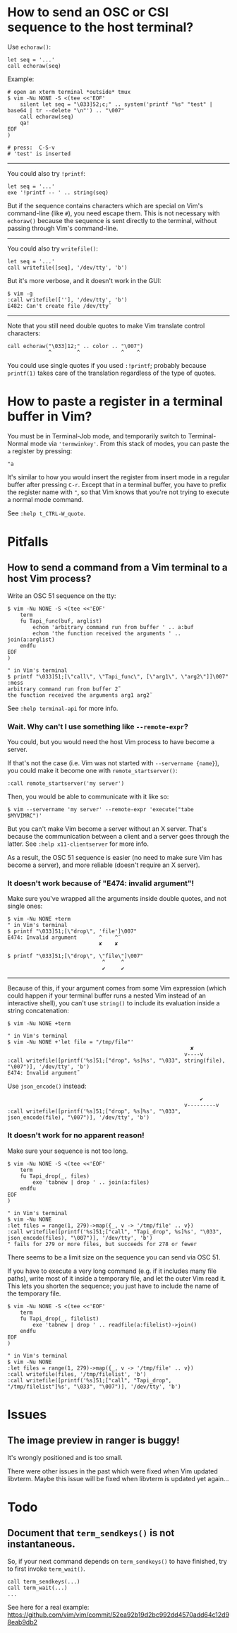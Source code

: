 # How to send an OSC or CSI sequence to the host terminal?

Use `echoraw()`:

    let seq = '...'
    call echoraw(seq)

Example:

    # open an xterm terminal *outside* tmux
    $ vim -Nu NONE -S <(tee <<'EOF'
        silent let seq = "\033]52;c;" .. system('printf "%s" "test" | base64 | tr --delete "\n"') .. "\007"
        call echoraw(seq)
        qa!
    EOF
    )

    # press:  C-S-v
    # 'test' is inserted

---

You could also try `!printf`:

    let seq = '...'
    exe '!printf -- ' .. string(seq)

But if the sequence contains characters  which are special on Vim's command-line
(like  `#`), you  need  escape them.   This is  not  necessary with  `echoraw()`
because the sequence  is sent directly to the terminal,  without passing through
Vim's command-line.

---

You could also try `writefile()`:

    let seq = '...'
    call writefile([seq], '/dev/tty', 'b')

But it's more verbose, and it doesn't work in the GUI:

    $ vim -g
    :call writefile([''], '/dev/tty', 'b')
    E482: Can't create file /dev/tty˜

---

Note that you still need double quotes to make Vim translate control characters:

    call echoraw("\033]12;" .. color .. "\007")
                 ^        ^             ^    ^

You could use single quotes if you used `:!printf`; probably because `printf(1)`
takes care of the translation regardless of the type of quotes.

# How to paste a register in a terminal buffer in Vim?

You must be in Terminal-Job mode, and temporarily switch to Terminal-Normal mode
via `'termwinkey'`.  From this stack of modes, you can paste the `a` register by
pressing:

    "a

It's similar to how you would insert  the register from insert mode in a regular
buffer after  pressing `C-r`.   Except that  in a terminal  buffer, you  have to
prefix the register name  with `"`, so that Vim knows that  you're not trying to
execute a normal mode command.

See `:help t_CTRL-W_quote`.

##
# Pitfalls
## How to send a command from a Vim terminal to a host Vim process?

Write an OSC 51 sequence on the tty:

    $ vim -Nu NONE -S <(tee <<'EOF'
        term
        fu Tapi_func(buf, arglist)
            echom 'arbitrary command run from buffer ' .. a:buf
            echom 'the function received the arguments ' .. join(a:arglist)
        endfu
    EOF
    )

    " in Vim's terminal
    $ printf "\033]51;[\"call\", \"Tapi_func\", [\"arg1\", \"arg2\"]]\007"
    :mess
    arbitrary command run from buffer 2˜
    the function received the arguments arg1 arg2˜

See `:help terminal-api` for more info.

### Wait.  Why can't I use something like `--remote-expr`?

You could, but you would need the host Vim process to have become a server.

If that's  not the case (i.e. Vim  was not started with  `--servername {name}`),
you could make it become one with `remote_startserver()`:

    :call remote_startserver('my server')

Then, you would be able to communicate with it like so:

    $ vim --servername 'my server' --remote-expr 'execute("tabe $MYVIMRC")'

But you can't make Vim become a server without an X server.
That's because the communication between a  client and a server goes through the
latter.  See `:help x11-clientserver` for more info.

As a result, the OSC 51 sequence is  easier (no need to make sure Vim has become
a server), and more reliable (doesn't require an X server).

### It doesn't work because of "E474: invalid argument"!

Make sure you've wrapped all the arguments inside double quotes, and not single ones:

    $ vim -Nu NONE +term
    " in Vim's terminal
    $ printf "\033]51;[\"drop\", 'file']\007"
    E474: Invalid argument       ^    ^˜
                                 ✘    ✘

    $ printf "\033]51;[\"drop\", \"file\"]\007"
                                  ^     ^
                                  ✔     ✔

---

Because of  this, if your argument  comes from some Vim  expression (which could
happen  if your  terminal buffer  runs a  nested Vim  instead of  an interactive
shell),  you can't  use `string()`  to include  its evaluation  inside a  string
concatenation:

    $ vim -Nu NONE +term

    " in Vim's terminal
    $ vim -Nu NONE +'let file = "/tmp/file"'
                                                              ✘
                                                            v----v
    :call writefile([printf('%s]51;["drop", %s]%s', "\033", string(file), "\007")], '/dev/tty', 'b')
    E474: Invalid argument˜

Use `json_encode()` instead:

                                                                 ✔
                                                            v---------v
    :call writefile([printf('%s]51;["drop", %s]%s', "\033", json_encode(file), "\007")], '/dev/tty', 'b')

### It doesn't work for no apparent reason!

Make sure your sequence is not too long.

    $ vim -Nu NONE -S <(tee <<'EOF'
        term
        fu Tapi_drop(_, files)
            exe 'tabnew | drop ' .. join(a:files)
        endfu
    EOF
    )

    " in Vim's terminal
    $ vim -Nu NONE
    :let files = range(1, 279)->map({_, v -> '/tmp/file' .. v})
    :call writefile([printf('%s]51;["call", "Tapi_drop", %s]%s', "\033", json_encode(files), "\007")], '/dev/tty', 'b')
    " fails for 279 or more files, but succeeds for 278 or fewer

There seems to be a limit size on the sequence you can send via OSC 51.

If  you have  to execute  a very  long command  (e.g. if  it includes  many file
paths), write most of it inside a temporary file, and let the outer Vim read it.
This lets  you shorten the sequence;  you just have  to include the name  of the
temporary file.

    $ vim -Nu NONE -S <(tee <<'EOF'
        term
        fu Tapi_drop(_, filelist)
            exe 'tabnew | drop ' .. readfile(a:filelist)->join()
        endfu
    EOF
    )

    " in Vim's terminal
    $ vim -Nu NONE
    :let files = range(1, 279)->map({_, v -> '/tmp/file' .. v})
    :call writefile(files, '/tmp/filelist', 'b')
    :call writefile([printf('%s]51;["call", "Tapi_drop", "/tmp/filelist"]%s', "\033", "\007")], '/dev/tty', 'b')

##
# Issues
## The image preview in ranger is buggy!

It's wrongly positioned and is too small.

There were other issues in the past which were fixed when Vim updated libvterm.
Maybe this issue will be fixed when libvterm is updated yet again...

##
# Todo
## Document that `term_sendkeys()` is not instantaneous.

So, if your  next command depends on `term_sendkeys()` to  have finished, try to
first invoke `term_wait()`.

    call term_sendkeys(...)
    call term_wait(...)
    ...

See here for a real example:
<https://github.com/vim/vim/commit/52ea92b19d2bc992dd4570add64c12d98eab9db2>
